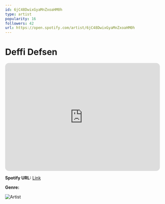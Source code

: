 ```yaml
---
id: 6jC48DwixGyaMnZxoaHM0h
type: artist
popularity: 16
followers: 42
url: https://open.spotify.com/artist/6jC48DwixGyaMnZxoaHM0h
---
```

# Deffi Defsen

<iframe style="border-radius:12px" src="https://open.spotify.com/embed/artist/6jC48DwixGyaMnZxoaHM0h" width="100%" height="352" frameBorder="0" allowfullscreen="" allow="autoplay; clipboard-write; encrypted-media; fullscreen; picture-in-picture" loading="lazy"></iframe>

**Spotify URL:** [Link](https://open.spotify.com/artist/6jC48DwixGyaMnZxoaHM0h)

**Genre:** 

![Artist](https://i.scdn.co/image/ab6761610000e5ebca67786290e78d9718292d80)
